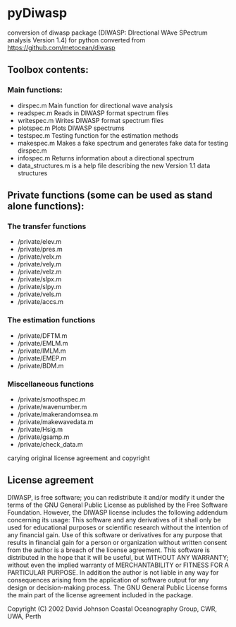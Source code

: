 # pyDiwasp
conversion of diwasp package (DIWASP: DIrectional WAve SPectrum analysis Version 1.4) for python
converted from https://github.com/metocean/diwasp

## Toolbox contents:
### Main functions:
- dirspec.m           Main function for directional wave analysis
- readspec.m          Reads in DIWASP format spectrum files
- writespec.m         Writes DIWASP format spectrum files
- plotspec.m          Plots DIWASP spectrums
- testspec.m          Testing function for the estimation methods
- makespec.m          Makes a fake spectrum and generates fake data for testing dirspec.m
- infospec.m          Returns information about a directional spectrum
- data_structures.m   is a help file describing the new Version 1.1 data structures

## Private functions (some can be used as stand alone functions):
### The transfer functions
- /private/elev.m
- /private/pres.m
- /private/velx.m
- /private/vely.m
- /private/velz.m
- /private/slpx.m
- /private/slpy.m
- /private/vels.m
- /private/accs.m

### The estimation functions
- /private/DFTM.m
- /private/EMLM.m
- /private/IMLM.m
- /private/EMEP.m
- /private/BDM.m

### Miscellaneous functions
- /private/smoothspec.m
- /private/wavenumber.m
- /private/makerandomsea.m
- /private/makewavedata.m
- /private/Hsig.m
- /private/gsamp.m
- /private/check_data.m
  

carying original license agreement and copyright

## License agreement
DIWASP, is free software; you can redistribute it and/or modify it under the terms of the 
GNU General Public License as published by the Free Software Foundation. 
However, the DIWASP license includes the following addendum concerning its usage:
This software and any derivatives of it shall only be used for educational purposes or 
scientific research without the intention of any financial gain. 
Use of this software or derivatives for any purpose that results in financial gain 
for a person or organization without written consent from the author is a breach of the license agreement.
This software is distributed in the hope that it will be useful, but WITHOUT ANY WARRANTY; 
without even the implied warranty of MERCHANTABILITY or FITNESS FOR A PARTICULAR PURPOSE. 
In addition the author is not liable in any way for consequences arising from the application of 
software output for any design or decision-making process.
The GNU General Public License forms the main part of the license agreement included in the package. 

Copyright (C) 2002 David Johnson   Coastal Oceanography Group, CWR, UWA, Perth


